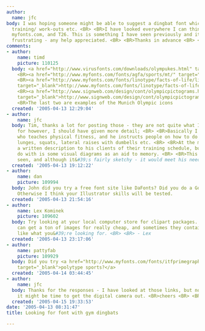 ```yaml
---
author:
  name: jfc
body: I was hoping someone might be able to suggest a dingbat font which showed weight
  training/ work-outs etc. <BR> <BR>I have looked everywhere I can think of, including
  myfonts.com, and T26. This is something I have seen previously and it&#39;s very
  frustrating - any help appreciated. <BR> <BR>Thanks in advance <BR> <BR>J
comments:
- author:
    name: timd
    picture: 110125
  body: <a href="http://www.virusfonts.com/downloads/olympukes.html" target="_blank">http://www.virusfonts.com/downloads/olympukes.html</a>
    <BR><a href="http://www.myfonts.com/fonts/agfa/sports/mt/" target="_blank">http://www.myfonts.com/fonts/agfa/sports/mt/</a>
    <BR><a href="http://www.myfonts.com/fonts/linotype/facts-of-life/linotypefactsoflife-one/"
    target="_blank">http://www.myfonts.com/fonts/linotype/facts-of-life/linotypefactsoflife-one/</a>
    <BR><a href="http://www.signweb.com/design/cont/olympicpictograms.htmlhttp://www.piktogramm.com/no_sw/en_index.html"
    target="_blank">http://www.signweb.com/design/cont/olympicpictograms.htmlhttp://www.piktogramm.com/no_sw/en_index.html</a>
    <BR>The last two are examples of the Munich Olympic icons
  created: '2005-04-13 12:29:04'
- author:
    name: jfc
  body: Tim, thanks a lot for posting those - they are not quite what I&#39;m looking
    for however, I should have given more detail; <BR> <BR>Basically I have a client
    who teaches physical fitness, and he instructs people on how to do exercises IE;
    lunges, squats, lateral raises with dumbells etc. <BR> <BR>At the moment he gives
    a written description to his clients of their training schedule, but what he could
    do with is some visual diagrams as an aid to memory. <BR> <BR>This is a font I&#39;ve
    seen, and although it&#39;s fairly sketchy - it would meet his needs. <BR> <BR>J
  created: '2005-04-13 19:12:22'
- author:
    name: dan
    picture: 109994
  body: John did you try a free font site like DaFonts? Did you do a Google search?
    Otherwise I think your Illustrator skills will be tested.
  created: '2005-04-13 21:54:16'
- author:
    name: Lex Kominek
    picture: 109602
  body: Try looking at your local computer store for clipart packages. Sometimes you
    can get a ton of images for really cheap, and sometimes they contain obscure things
    like what you&#39;re looking for. <BR> <BR> - Lex
  created: '2005-04-13 23:17:06'
- author:
    name: pattyfab
    picture: 109929
  body: Did you try <a href="http://www.myfonts.com/fonts/itfprimegraphics/polytype-sports/"
    target="_blank">polytype sports?</a>
  created: '2005-04-14 03:44:45'
- author:
    name: jfc
  body: Thanks for the responses - I have looked at those links, but no luck. I think
    it might be time to get the digital camera out. <BR>cheers <BR> <BR>J
  created: '2005-04-15 19:33:53'
date: '2005-04-13 08:31:47'
title: Looking for font with gym dingbats

---
```

